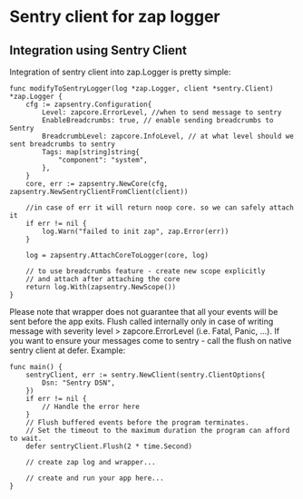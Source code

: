 # Sentry client for zap logger

## Integration using Sentry Client

Integration of sentry client into zap.Logger is pretty simple:
```golang
func modifyToSentryLogger(log *zap.Logger, client *sentry.Client) *zap.Logger {
	cfg := zapsentry.Configuration{
		Level: zapcore.ErrorLevel, //when to send message to sentry
		EnableBreadcrumbs: true, // enable sending breadcrumbs to Sentry 
		BreadcrumbLevel: zapcore.InfoLevel, // at what level should we sent breadcrumbs to sentry
		Tags: map[string]string{
			"component": "system",
		},
	}
	core, err := zapsentry.NewCore(cfg, zapsentry.NewSentryClientFromClient(client))
	
	//in case of err it will return noop core. so we can safely attach it
	if err != nil {
		log.Warn("failed to init zap", zap.Error(err))
	}
	
	log = zapsentry.AttachCoreToLogger(core, log)

	// to use breadcrumbs feature - create new scope explicitly
	// and attach after attaching the core
	return log.With(zapsentry.NewScope())
}
```

Please note that wrapper does not guarantee that all your events will be sent before the app exits.
Flush called internally only in case of writing message with severity level > zapcore.ErrorLevel (i.e. Fatal, Panic, ...).
If you want to ensure your messages come to sentry - call the flush on native sentry client at defer. 
Example:
```golang
func main() {
	sentryClient, err := sentry.NewClient(sentry.ClientOptions{
		Dsn: "Sentry DSN",
	})
	if err != nil {
		// Handle the error here
	}
	// Flush buffered events before the program terminates.
	// Set the timeout to the maximum duration the program can afford to wait.
	defer sentryClient.Flush(2 * time.Second)
	
	// create zap log and wrapper...
	
	// create and run your app here...
}
```
